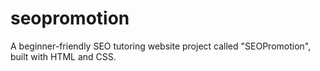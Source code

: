 # seopromotion
A beginner-friendly SEO tutoring website project called "SEOPromotion", built with HTML and CSS.
